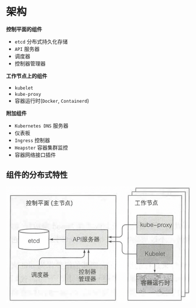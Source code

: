 ```toc
```

# 架构

**控制平面的组件**

* `etcd` 分布式持久化存储
* `API` 服务器
* 调度器
* 控制器管理器

**工作节点上的组件**

* `kubelet`
* `kube-proxy`
* 容器运行时(`Docker`, `Containerd`)

**附加组件**

* `Kubernetes DNS` 服务器
* 仪表板
* `Ingress` 控制器
* `Heapster` 容器集群监控
* 容器网络接口插件

## 组件的分布式特性

![](assert/Pasted%20image%2020220720185719.png)

